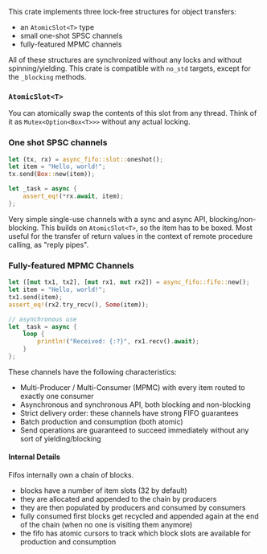 This crate implements three lock-free structures for object transfers:

- an `AtomicSlot<T>` type
- small one-shot SPSC channels
- fully-featured MPMC channels

All of these structures are synchronized without any locks and without spinning/yielding.
This crate is compatible with `no_std` targets, except for the `_blocking` methods.

### `AtomicSlot<T>`

You can atomically swap the contents of this slot from any thread.
Think of it as `Mutex<Option<Box<T>>>` without any actual locking.

### One shot SPSC channels

```rust
let (tx, rx) = async_fifo::slot::oneshot();
let item = "Hello, world!";
tx.send(Box::new(item));

let _task = async {
    assert_eq!(*rx.await, item);
};
```

Very simple single-use channels with a sync and async API, blocking/non-blocking.
This builds on `AtomicSlot<T>`, so the item has to be boxed.
Most useful for the transfer of return values in the context of remote procedure calling, as "reply pipes".

### Fully-featured MPMC Channels

```rust
let ([mut tx1, tx2], [mut rx1, mut rx2]) = async_fifo::fifo::new();
let item = "Hello, world!";
tx1.send(item);
assert_eq!(rx2.try_recv(), Some(item));

// asynchronous use
let _task = async {
    loop {
        println!("Received: {:?}", rx1.recv().await);
    }
};
```

These channels have the following characteristics:

- Multi-Producer / Multi-Consumer (MPMC) with every item routed to exactly one consumer
- Asynchronous and synchronous API, both blocking and non-blocking
- Strict delivery order: these channels have strong FIFO guarantees
- Batch production and consumption (both atomic)
- Send operations are guaranteed to succeed immediately without any sort of yielding/blocking

#### Internal Details

Fifos internally own a chain of blocks.

- blocks have a number of item slots (32 by default)
- they are allocated and appended to the chain by producers
- they are then populated by producers and consumed by consumers
- fully consumed first blocks get recycled and appended again at the end of the chain (when no one is visiting them anymore)
- the fifo has atomic cursors to track which block slots are available for production and consumption

